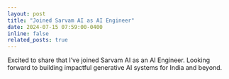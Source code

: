 ```yaml
---
layout: post
title: "Joined Sarvam AI as AI Engineer"
date: 2024-07-15 07:59:00-0400
inline: false
related_posts: true
---
```


Excited to share that I’ve joined Sarvam AI as an AI Engineer. Looking forward to building impactful generative AI systems for India and beyond.
